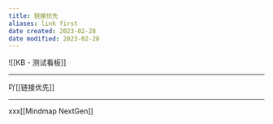```yaml
---
title: 链接优先
aliases: link first
date created: 2023-02-28
date modified: 2023-02-28
---
```

![[KB - 测试看板]]

---

吖[[链接优先]]

---

xxx[[Mindmap NextGen]]